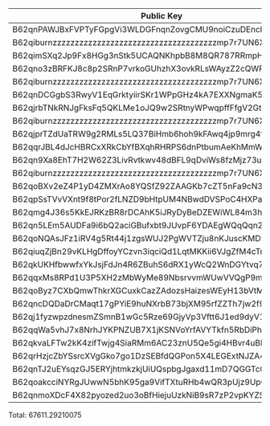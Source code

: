 | Public Key                                              | Amount       | Fee      |
|---------------------------------------------------------|----------------|-----------|
| B62qnPAWJBxFVPTyFGpgVi3WLDGFnqnZovgCMU9noiCzuDEnckH18ZA | 22250172622932 | 100000000 |
| B62qiburnzzzzzzzzzzzzzzzzzzzzzzzzzzzzzzzzzzzzzmp7r7UN6X | 22250172622932 | 100000000 |
| B62qimSXq2Jp9Fx8HGg3nStk5UCAQNKhpbB8M8QR787RRmpHKGqgZ3P | 3912144667308  | 100000000 |
| B62qno3zBRFKJ8c8p2SRnP7vrkoGUhzhX3ovkRLsWAyzZ2cQWRovcdr | 2865091944347  | 100000000 |
| B62qiburnzzzzzzzzzzzzzzzzzzzzzzzzzzzzzzzzzzzzzmp7r7UN6X | 2865091944346  | 100000000 |
| B62qnDCGgbS3RwyV1EqGrktyiirSKr1WPpGHz4kA7EXXNgmaK57QWrL | 2910013035030  | 100000000 |
| B62qjrbTNkRNJgFksFq5QKLMe1oJQ9w2SRtnyWPwqpffFfgV2GtubWF | 2361387475306  | 100000000 |
| B62qiburnzzzzzzzzzzzzzzzzzzzzzzzzzzzzzzzzzzzzzmp7r7UN6X | 2361387475306  | 100000000 |
| B62qjprTZdUaTRW9g2RMLs5LQ37BiHmb6hoh9kFAwq4jp9mrg4fLJvK | 1190678805034  | 100000000 |
| B62qqrJBL4dJcHBRCxXRkCbYfBXqhRHRPS6dnPtbumAeKhMmWzQ3c4b | 1190678796307  | 100000000 |
| B62qn9Xa8EhT7H2W62Z3LivRvtkwv48dBFL9qDviWs8fzMjz73upbmW | 1045757010548  | 100000000 |
| B62qiburnzzzzzzzzzzzzzzzzzzzzzzzzzzzzzzzzzzzzzmp7r7UN6X | 1045757010547  | 100000000 |
| B62qoBXv2eZ4P1yD4ZMXrAo8YQSfZ92ZAAGKb7cZT5nFa9cN33YD2ff | 748964628377   | 100000000 |
| B62qpSsTVvVXnt9f8tPor2fLNZD9bHtpUM4NBwdDVSPoC4HXPaHREyQ | 312065925562   | 100000000 |
| B62qmg4J36s5KkEJRKzBR8rDCAhK5iJRyDyBeDZEWiWL84m3hGHwY1o | 121623516896   | 100000000 |
| B62qn5LEm5AUDFa9i6bQ2aciGBufxbt9JUvpF6YDAEgWQqQqn2MSnr7 | 98631831491    | 100000000 |
| B62qoNQAsJFz1iRV4g5Rt44j1zgsWUJ2PgWVTZju8nKJuscKMDsJbNw | 47998100631    | 100000000 |
| B62qiuqZjBn29vKLHgDffoyYCzvn3iqciQd1LqtMKKii6VJgZfM4cTm | 18438502393    | 100000000 |
| B62qkUKHfbwwfxYkJsjFdJn4R6ZBuhS6dRX1yWcQ2WnDGYtvq74jE4Y | 6879936921     | 100000000 |
| B62qqxMs8RPd1U3P5XH2zMbWyMe89NbsrvvmWUwVVQgP9mNwZFVAGAx | 2882181025     | 100000000 |
| B62qoByz7CXbQmwThkrXGCuxkCazZAdozsHaizesWEyH13bVtMrgBcE | 1296480035     | 100000000 |
| B62qncDQDaDrCMaqt17gPYiE9huNXrbB73bjXM95rfZZTh7jw2f9EvR | 718255657      | 100000000 |
| B62qj1fyzwpzdnesmZSmnB1wGc5Rze69GjyVp3Vftt6J1ed9dyV1BT9 | 231587064      | 100000000 |
| B62qqWa5vhJ7x8NrhJYKPNZUB7X1jKSNVoYrfAVYTkfn5RbDiPhxEiz | 171376751      | 100000000 |
| B62qkvaLFTw2kK4zifTwjg4SiaRMm6AC23znU5Qe5gi4HBvr4uBLEQu | 76822261       | 100000000 |
| B62qrHzjcZbYSsrcXVgGko7go1DzSEBfdQGPon5X4LEGExtNJZA4ECj | 33067061       | 100000000 |
| B62qnTJ2uEYsqzGJ5ERYjhtmkzkjUiUQspbgJgaxd11mD7QGGTcCrNU | 26802466       | 100000000 |
| B62qoakcciNYRgJUwwN5bhK95ga9VifTXtuRHb4wQR3pUjz9UpQmZx3 | 19311939       | 100000000 |
| B62qnmoXDcF4X82pyozed2uo3oBfHiejuUzkNiB9sR7zP2vpKYZSrKf | 364277         | 100000000 |



Total: 67611.29210075
